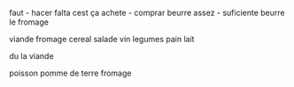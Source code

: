 faut - hacer falta
cest ça
achete - comprar
beurre
assez - suficiente
beurre
le fromage

viande
fromage
cereal
salade
vin
legumes
pain
lait

du la viande

poisson
pomme de terre
fromage
